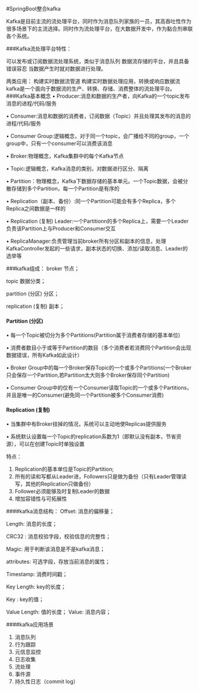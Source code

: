 #SpringBoot整合kafka

Kafka是目前主流的流处理平台，同时作为消息队列家族的一员，其高吞吐性作为很多场景下的主流选择。同时作为流处理平台，在大数据开发中，作为黏合剂串联各个系统。

###Kafka流处理平台特性：

可以发布或订阅数据流处理系统，类似于消息队列
数据流存储的平台，并且具备错误容忍
当数据产生时就对数据进行处理。

两类应用：
构建实时数据流管道
构建实时数据处理应用，转换或响应数据流 kafka是一个面向于数据流的生产、转换、存储、消费整体的流处理平台。 
###Kafka基本概念 
• Producer:消息和数据的生产者，向Kafka的一个topic发布消息的进程/代码/服务

• Consumer:消息和数据的消费者，订阅数据（Topic）并且处理其发布的消息的进程/代码/服务

• Consumer Group:逻辑概念，对于同一个topic，会广播给不同的group，一个group中，只有一个consumer可以消费该消息

• Broker:物理概念，Kafka集群中的每个Kafka节点

• Topic:逻辑概念，Kafka消息的类别，对数据进行区分、隔离

• Partition：物理概念，Kafka下数据存储的基本单元。一个Topic数据，会被分散存储到多个Partition，每一个Partition是有序的

• Replication（副本、备份）:同一个Partition可能会有多个Replica，多个Replica之间数据是一样的

• Replication (复制) Leader:一个Partitionn的多个Replica上，需要一个Leader负责该Partition上与Producer和Consumer交互

• ReplicaManager:负责管理当前broker所有分区和副本的信息，处理KafkaController发起的一些请求，副本状态的切换、添加/读取消息、Leader的选举等

###kafka组成： 
broker 节点；

topic 数据分类；

partition (分区) 分区；

replication (复制) 副本；

#### Partition (分区) 
• 每一个Topic被切分为多个Partitions(Partition属于消费者存储的基本单位) 

• 消费者数目小于或等于Partition的数目（多个消费者若消费同个Partition会出现数据错误，所有Kafka如此设计） 

• Broker Group中的每一个Broker保存Topic的一个或多个Partitions(一个Broker只会保存一个Partition,若Partition太大则多个Broker保存同个Partition) 

• Consumer Group中的仅有一个Consumer读取Topic的一个或多个Partitions，并且是唯一的Consumer(避免同一个Partition被多个Consumer消费)

#### Replication (复制) 
• 当集群中有Broker挂掉的情况，系统可以主动地使Replicas提供服务 

• 系统默认设置每一个Topic的replication系数为1（即默认没有副本，节省资源），可以在创建Topic时单独设置 

特点：
1. Replication的基本单位是Topic的Partition; 
2. 所有的读和写都从Leader进，Followers只是做为备份（只有Leader管理读写，其他的Replication只做备份） 
3. Follower必须能够及时复制Leader的数据 
4. 增加容错性与可拓展性

####kafka消息结构： 
Offset: 消息的偏移量； 

Length: 消息的长度； 

CRC32 : 消息校验字段，校验信息的完整性； 

Magic: 用于判断该消息是不是kafka消息； 

attributes: 可选字段，存放当前消息的属性； 

Timestamp: 消费时间戳； 

Key Length: key的长度； 

Key : key的值； 

Value Length: 值的长度； Value: 消息内容；

####kafka应用场景 
1. 消息队列 
2. 行为跟踪 
3. 元信息监控 
4. 日志收集 
5. 流处理 
6. 事件源 
7. 持久性日志（commit log）